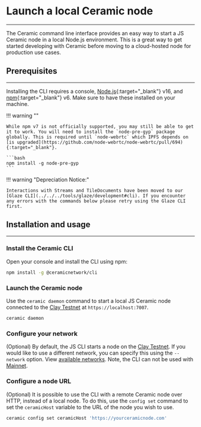 # **Launch a local Ceramic node**

---

The Ceramic command line interface provides an easy way to start a JS Ceramic node in a local Node.js environment. This is a great way to get started developing with Ceramic before moving to a cloud-hosted node for production use cases.

## **Prerequisites**

---

Installing the CLI requires a console, [Node.js](https://nodejs.org/en/){:target="\_blank"} v16, and [npm](https://www.npmjs.com/get-npm){:target="\_blank"} v6. Make sure to have these installed on your machine.

!!! warning ""

    While npm v7 is not officially supported, you may still be able to get it to work. You will need to install the `node-pre-gyp` package globally. This is required until `node-webrtc` which IPFS depends on [is upgraded](https://github.com/node-webrtc/node-webrtc/pull/694){:target="_blank"}.

    ```bash
    npm install -g node-pre-gyp
    ```

!!! warning "Depreciation Notice:"

    Interactions with Streams and TileDocuments have been moved to our [Glaze CLI](../../../tools/glaze/development#cli). If you encounter any errors with the commands below please retry using the Glaze CLI first.

## **Installation and usage**

---

### **Install the Ceramic CLI**

Open your console and install the CLI using npm:

```bash
npm install -g @ceramicnetwork/cli
```

### **Launch the Ceramic node**

Use the `ceramic daemon` command to start a local JS Ceramic node connected to the [Clay Testnet](../../learn/networks.md#clay-testnet) at `https://localhost:7007`.

```bash
ceramic daemon
```

### **Configure your network**

(Optional) By default, the JS CLI starts a node on the [Clay Testnet](../../learn/networks.md#clay-testnet). If you would like to use a different network, you can specify this using the `--network` option. View [available networks](../../learn/networks.md). Note, the CLI can not be used with [Mainnet](../../learn/networks.md#mainnet).

### **Configure a node URL**

(Optional) It is possible to use the CLI with a remote Ceramic node over HTTP, instead of a local node. To do this, use the `config set` command to set the `ceramicHost` variable to the URL of the node you wish to use.

```bash
ceramic config set ceramicHost 'https://yourceramicnode.com'
```

